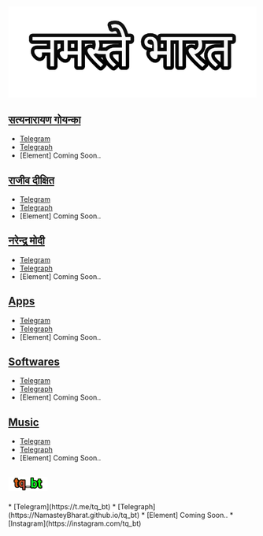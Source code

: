 [![NamasteyBharat.github.io](https://raw.githubusercontent.com/NamasteyBharat/NamasteyBharat.github.io/master/logo/rectangle.png)](https://NamasteyBharat.github.io)

## [सत्यनारायण गोयन्का](https://NamasteyBharat.github.io/SNGoenka)
* [Telegram](https://t.me/SNGoenka_NamasteyBharat)
* [Telegraph](https://telegra.ph/SNGoenka-10-05)
* [Element] Coming Soon..

## [राजीव दीक्षित](https://NamasteyBharat.github.io/RajivDixit)
* [Telegram](https://t.me/RajivDixit_NamasteyBharat)
* [Telegraph](https://telegra.ph/RajivDixit-10-05)
* [Element] Coming Soon..

## [नरेन्द्र मोदी](https://NamasteyBharat.github.io/MannKiBaat)
* [Telegram](https://t.me/MannKiBaat_NamasteyBharat)
* [Telegraph](https://telegra.ph/MannKiBaat-10-05)
* [Element] Coming Soon..

## [Apps](https://NamasteyBharat.github.io/Apps)
* [Telegram](https://t.me/Apps_NamasteyBharat)
* [Telegraph](https://NamasteyBharat.github.io/Apps)
* [Element] Coming Soon..

## [Softwares](https://t.me/tq_bt)
* [Telegram](https://t.me/tq_bt)
* [Telegraph](https://NamasteyBharat.github.io/Softwares)
* [Element] Coming Soon..

## [Music](https://t.me/tq_bt)
* [Telegram](https://t.me/tq_bt)
* [Telegraph](https://NamasteyBharat.github.io/Music)
* [Element] Coming Soon..

<h2 id="tq_bt"><a href="https://t.me/tq_bt"><img src="https://raw.githubusercontent.com/NamasteyBharat/NamasteyBharat.github.io/master/logo/rectangle11.png" alt="drawing" width="80"/></a></h2>
* [Telegram](https://t.me/tq_bt)
* [Telegraph](https://NamasteyBharat.github.io/tq_bt)
* [Element] Coming Soon..
* [Instagram](https://instagram.com/tq_bt)
